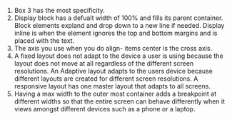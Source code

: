 1. Box 3 has the most specificity.
2. Display block has a defualt width of 100% and fills its parent container. Block elements expland and drop down to a new line if needed.  Display inline is when the element ignores the top and bottom margins and is placed with the text.
3. The axis you use when you do align- items center is the cross axis.
4. A fixed layout does not adapt to the device a user is using because the layout does not move at all regardless of the different screen resolutions. An Adaptive layout adapts to the users device because different layouts are created for different screen resolutions. A responsive layout has one master layout that adapts to all screens.
5. Having a max width to the outer most container adds a breakpoint at different widths so that the entire screen can behave differently when it views amongst different devices such as a phone or a laptop. 
